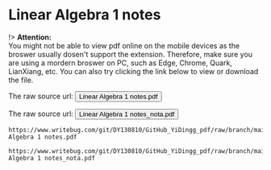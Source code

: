 # Linear Algebra 1 notes

!> **Attention:**<br>
You might not be able to view pdf online on the mobile devices as the broswer usually dosen't support the extension. Therefore, make sure you are using a mordern broswer on PC, such as Edge, Chrome, Quark, LianXiang, etc. You can also try clicking the link below to view or download the file.

The raw source url: <button onclick="window.open('pdf/GitHub_YiDingg_pdf/Linear Algebra 1 notes.pdf')" type="button">Linear Algebra 1 notes.pdf</button>

The raw source url: <button onclick="window.open('pdf/GitHub_YiDingg_pdf/Linear Algebra 1 notes_nota.pdf')" type="button">Linear Algebra 1 notes_nota.pdf</button>

```pdf
https://www.writebug.com/git/DY130810/GitHub_YiDingg_pdf/raw/branch/main/Linear Algebra 1 notes.pdf
```

```pdf
https://www.writebug.com/git/DY130810/GitHub_YiDingg_pdf/raw/branch/main/Linear Algebra 1 notes_nota.pdf
```